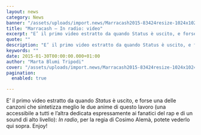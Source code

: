```yaml
---
layout: news
category: News
banner: "/assets/uploads/import.news/Marracash2015-83424resize-1024x1024.jpg"
title: "Marracash – In radio: video"
excerpt: "E’ il primo video estratto da quando Status è uscito, e forse una delle canzoni che sintetizza meglio le due anime di questo lavoro (una accessibile a tutti e l’altra dedicata espressamente ai fanatici del rap e di un sound di alto livello): In radio, per la regia di Cosimo Alemà, potete vederlo qui sopra. [&hellip"
quote: ""
description: "E’ il primo video estratto da quando Status è uscito, e forse una delle canzoni che sintetizza meglio le due anime di questo lavoro (una accessibile a tutti e l’altra dedicata espressamente ai fanatici del rap e di un sound di alto livello): In radio, per la regia di Cosimo Alemà, potete vederlo qui sopra. [&hellip"
keywords: ""
date: 2015-01-30T00:00:00.000+01:00
author: "Marta Blumi Tripodi"
cover: "/assets/uploads/import.news/Marracash2015-83424resize-1024x1024.jpg"
pagination:
  enabled: true

---
```


[](https://hotmc.com/wp-content/uploads/2015/01/Marracash2015-83424resize.jpg)

E’ il primo video estratto da quando _Status_ è uscito, e forse una delle canzoni che sintetizza meglio le due anime di questo lavoro (una accessibile a tutti e l’altra dedicata espressamente ai fanatici del rap e di un sound di alto livello): _In radio_, per la regia di Cosimo Alemà, potete vederlo qui sopra. Enjoy!